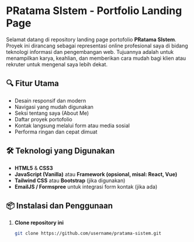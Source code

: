 # PRatama SIstem - Portfolio Landing Page

Selamat datang di repository landing page portofolio **PRatama SIstem**. Proyek ini dirancang sebagai representasi online profesional saya di bidang teknologi informasi dan pengembangan web. Tujuannya adalah untuk menampilkan karya, keahlian, dan memberikan cara mudah bagi klien atau rekruter untuk mengenal saya lebih dekat.

## 🔍 Fitur Utama

- Desain responsif dan modern
- Navigasi yang mudah digunakan
- Seksi tentang saya (About Me)
- Daftar proyek portofolio
- Kontak langsung melalui form atau media sosial
- Performa ringan dan cepat dimuat

## 🛠️ Teknologi yang Digunakan

- **HTML5** & **CSS3**
- **JavaScript (Vanilla)** atau **Framework (opsional, misal: React, Vue)**
- **Tailwind CSS** atau **Bootstrap** (jika digunakan)
- **EmailJS / Formspree** untuk integrasi form kontak (jika ada)

## 📦 Instalasi dan Penggunaan

1. **Clone repository ini**
   ```bash
   git clone https://github.com/username/pratama-sistem.git
